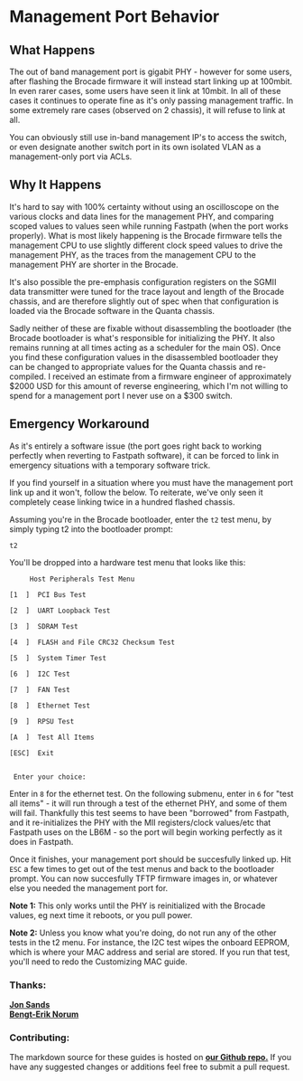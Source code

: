 # Management Port Behavior

## What Happens
The out of band management port is gigabit PHY - however for some users, after flashing the Brocade firmware it will instead start linking up at 100mbit. In even rarer cases, some users have seen it link at 10mbit. In all of these cases it continues to operate fine as it's only passing management traffic. In some extremely rare cases (observed on 2 chassis), it will refuse to link at all.  

You can obviously still use in-band management IP's to access the switch, or even designate another switch port in its own isolated VLAN as a management-only port via ACLs. 

## Why It Happens
It's hard to say with 100% certainty without using an oscilloscope on the various clocks and data lines for the management PHY, and comparing scoped values to values seen while running Fastpath (when the port works properly). What is most likely happening is the Brocade firmware tells the management CPU to use slightly different clock speed values to drive the management PHY, as the traces from the management CPU to the management PHY are shorter in the Brocade.  

It's also possible the pre-emphasis configuration registers on the SGMII data transmitter were tuned for the trace layout and length of the Brocade chassis, and are therefore slightly out of spec when that configuration is loaded via the Brocade software in the Quanta chassis.  

Sadly neither of these are fixable without disassembling the bootloader (the Brocade bootloader is what's responsible for initializing the PHY. It also remains running at all times acting as a scheduler for the main OS). Once you find these configuration values in the disassembled bootloader they can be changed to appropriate values for the Quanta chassis and re-compiled. I received an estimate from a firmware engineer of approximately $2000 USD for this amount of reverse engineering, which I'm not willing to spend for a management port I never use on a $300 switch.

## Emergency Workaround
As it's entirely a software issue (the port goes right back to working perfectly when reverting to Fastpath software), it can be forced to link in emergency situations with a temporary software trick.

If you find yourself in a situation where you must have the management port link up and it won't, follow the below. To reiterate, we've only seen it completely cease linking twice in a hundred flashed chassis.  

Assuming you're in the Brocade bootloader, enter the ```t2``` test menu, by simply typing t2 into the bootloader prompt:

```
t2
```

You'll be dropped into a hardware test menu that looks like this:
```
     Host Peripherals Test Menu

[1  ]  PCI Bus Test

[2  ]  UART Loopback Test

[3  ]  SDRAM Test

[4  ]  FLASH and File CRC32 Checksum Test

[5  ]  System Timer Test

[6  ]  I2C Test

[7  ]  FAN Test

[8  ]  Ethernet Test

[9  ]  RPSU Test

[A  ]  Test All Items

[ESC]  Exit


 Enter your choice:
```
Enter in ```8``` for the ethernet test. On the following submenu, enter in ```6``` for "test all items" - it will run through a test of the ethernet PHY, and some of them will fail. Thankfully this test seems to have been "borrowed" from Fastpath, and it re-initializes the PHY with the MII registers/clock values/etc that Fastpath uses on the LB6M - so the port will begin working perfectly as it does in Fastpath.  

Once it finishes, your management port should be succesfully linked up. Hit ```ESC``` a few times to get out of the test menus and back to the bootloader prompt. You can now succesfully TFTP firmware images in, or whatever else you needed the management port for.  

**Note 1:** This only works until the PHY is reinitialized with the Brocade values, eg next time it reboots, or you pull power.  

**Note 2:** Unless you know what you're doing, do not run any of the other tests in the t2 menu. For instance, the I2C test wipes the onboard EEPROM, which is where your MAC address and serial are stored. If you run that test, you'll need to redo the Customizing MAC guide.


### Thanks:
[**Jon Sands**](http://fohdeesha.com/)  
[**Bengt-Erik Norum**](http://amateurfoundation.org/)  

### Contributing:
The markdown source for these guides is hosted on [**our Github repo.**](https://github.com/Fohdeesha/quanta-brocade) If you have any suggested changes or additions feel free to submit a pull request.  
